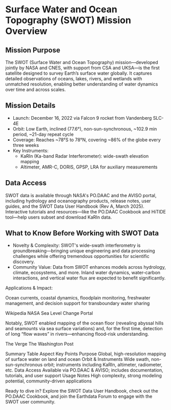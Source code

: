 # Surface Water and Ocean Topography (SWOT) Mission Overview

## Mission Purpose
The SWOT (Surface Water and Ocean Topography) mission—developed jointly by NASA and CNES, with support from CSA and UKSA—is the first satellite designed to survey Earth’s surface water globally. It captures detailed observations of oceans, lakes, rivers, and wetlands with unmatched resolution, enabling better understanding of water dynamics over time and across scales.

## Mission Details
- Launch: December 16, 2022 via Falcon 9 rocket from Vandenberg SLC-4E
- Orbit: Low Earth, inclined (77.6°), non-sun-synchronous, ~102.9 min period, ~21-day repeat cycle
- Coverage: Reaches ~78°S to 78°N, covering ~86% of the globe every three weeks
- Key Instruments:
  - KaRIn (Ka-band Radar Interferometer): wide-swath elevation mapping
  - Altimeter, AMR-C, DORIS, GPSP, LRA for auxiliary measurements

## Data Access
SWOT data is available through NASA's PO.DAAC and the AVISO portal, including hydrology and oceanography products, release notes, user guides, and the SWOT Data User Handbook (Rev A, March 2025). Interactive tutorials and resources—like the PO.DAAC Cookbook and HiTIDE tool—help users subset and download KaRIn data.

## What to Know Before Working with SWOT Data
- Novelty & Complexity: SWOT's wide-swath interferometry is groundbreaking—bringing unique engineering and data processing challenges while offering tremendous opportunities for scientific discovery.
- Community Value: Data from SWOT enhances models across hydrology, climate, ecosystems, and more. Inland water dynamics, water-carbon interactions, and vertical water flux are expected to benefit significantly.

Applications & Impact:

Ocean currents, coastal dynamics, floodplain monitoring, freshwater management, and decision support for transboundary water sharing

Wikipedia
NASA Sea Level Change Portal

Notably, SWOT enabled mapping of the ocean floor (revealing abyssal hills and seamounts via sea surface variations) and, for the first time, detection of long “flow waves” in rivers—enhancing flood-risk understanding.

The Verge
The Washington Post

Summary Table
Aspect	Key Points
Purpose	Global, high-resolution mapping of surface water on land and ocean
Orbit & Instruments	Wide swath, non-sun-synchronous orbit; instruments including KaRIn, altimeter, radiometer, etc.
Data Access	Available via PO.DAAC & AVISO; includes documentation, tutorials, and user support
Usage Notes	High complexity, strong modeling potential, community-driven applications

Ready to dive in? Explore the SWOT Data User Handbook, check out the PO.DAAC Cookbook, and join the Earthdata Forum to engage with the SWOT user community.
